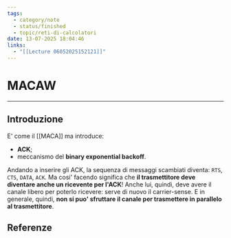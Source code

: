 ```yaml
---
tags:
  - category/note
  - status/finished
  - topic/reti-di-calcolatori
date: 13-07-2025 18:04:46
links:
  - "[[Lecture 06052025152121]]"
---
```

# MACAW
---
## Introduzione
E' come il [[MACA]] ma introduce:
- **ACK**;
- meccanismo del **binary exponential backoff**.

Andando a inserire gli ACK, la sequenza di messaggi scambiati diventa: `RTS`, `CTS`, `DATA`, `ACK`. Ma cosi' facendo significa che **il trasmettitore deve diventare anche un ricevente per l'ACK**! Anche lui, quindi, deve avere il canale libero per poterlo ricevere: serve di nuovo il carrier-sense. E in generale, quindi, **non si puo' sfruttare il canale per trasmettere in parallelo al trasmettitore**.

## Referenze